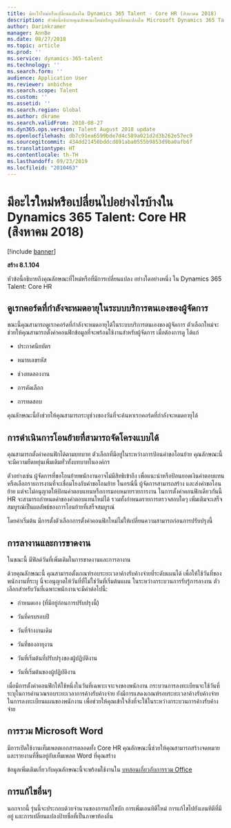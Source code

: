```yaml
---
title: มีอะไรใหม่หรือเปลี่ยนแปลงใน Dynamics 365 Talent - Core HR (สิงหาคม 2018)
description: หัวข้อนี้อธิบายคุณลักษณะใหม่หรือถูกเปลี่ยนแปลงใน Microsoft Dynamics 365 Talent - Core HR
author: Darinkramer
manager: AnnBe
ms.date: 08/27/2018
ms.topic: article
ms.prod: ''
ms.service: dynamics-365-talent
ms.technology: ''
ms.search.form: ''
audience: Application User
ms.reviewer: anbichse
ms.search.scope: Talent
ms.custom: ''
ms.assetid: ''
ms.search.region: Global
ms.author: dkrame
ms.search.validFrom: 2018-08-27
ms.dyn365.ops.version: Talent August 2018 update
ms.openlocfilehash: db7c91ea6599bde7d4c589a021d2d3b262e57ec9
ms.sourcegitcommit: 434dd21450bddcd891aba0555b9853d9ba0afb6f
ms.translationtype: HT
ms.contentlocale: th-TH
ms.lasthandoff: 09/23/2019
ms.locfileid: "2010463"
---
```

# <a name="whats-new-or-changed-in-dynamics-365-talent-core-hr-august-2018"></a>มีอะไรใหม่หรือเปลี่ยนไปอย่างไรบ้างใน Dynamics 365 Talent: Core HR (สิงหาคม 2018)

[!include [banner](includes/banner.md)]

**สร้าง 8.1.104**

หัวข้อนี้อธิบายถึงคุณลักษณะที่ใหม่หรือที่มีการเปลี่ยนแปลง อย่างใดอย่างหนึ่ง ใน Dynamics 365 Talent: Core HR

## <a name="view-expiring-records-in-manager-self-service"></a>ดูเรกคอร์ดที่กำลังจะหมดอายุในระบบบริการตนเองของผู้จัดการ

ขณะนี้คุณสามารถดูเรกคอร์ดที่กำลังจะหมดอายุได้ในระบบบริการตนเองของผู้จัดการ ตัวเลือกใหม่จะช่วยให้คุณสามารถตั้งค่าคอนฟิกข้อมูลที่จะพร้อมใช้งานสำหรับผู้จัดการ เมื่อต้องการดู ได้แก่

-   ประกาศนียบัตร

-   หมายเลขรหัส

-   ช่วงทดลองงาน

-   การคัดเลือก

-   การทดสอบ

คุณลักษณะนี้ยังช่วยให้คุณสามารถระบุช่วงของวันที่จะค้นหาเรกคอร์ดที่กำลังจะหมดอายุได้

## <a name="configurable-transfer-actions"></a>การดำเนินการโอนย้ายที่สามารถจัดโครงแบบได้

คุณสามารถตั้งค่าคอนฟิกได้ตามบทบาท ตัวเลือกที่มีอยู่ในระหว่างการป้อนคำขอโอนย้าย คุณลักษณะนี้จะมีความยืดหยุ่นเพิ่มเติมทั่วทั้งบทบาทในองค์กร

ตัวอย่างเช่น ผู้จัดการที่ขอโอนย้ายพนักงานอาจไม่มีสิทธิเข้าถึง เพื่อแนะนำหรือป้อนยอดเงินค่าตอบแทน หรือเลือกรายการงานที่จะเชื่อมโยงกับคำขอโอนย้าย ในกรณีนี้ ผู้จัดการสามารถสร้าง และส่งคำขอโอนย้าย แต่จะไม่อนุญาตให้ป้อนค่าตอบแทนหรือการมอบหมายรายการงาน ในการตั้งค่าคอนฟิกเดียวกันนี้ HR จะสามารถกำหนดค่าของค่าตอบแทนใหม่ได้ รวมทั้งกำหนดรายการตรวจสอบใดๆ เพิ่มเติมจะเสร็จสมบูรณ์เป็นผลลัพธ์ของการโอนย้ายที่เสร็จสมบูรณ์

โดยค่าเริ่มต้น มีการตั้งตัวเลือกการตั้งค่าคอนฟิกใหม่ไม่ให้เปลี่ยนความสามารถก่อนการปรับปรุงนี้

## <a name="leave-and-absence"></a>การลางานและการขาดงาน

ในขณะนี้ มีฟิลด์วันที่เพิ่มเติมในการขาดงานและการลางาน

ด้วยคุณลักษณะนี้ คุณสามารถตั้งเกณฑ์รอบระยะเวลาค้างรับค้างจ่ายที่ระดับแผนได้ เพื่อให้ใช้วันที่ของพนักงานที่ระบุ นี่จะอนุญาตให้วันที่ที่ไม่ใช่วันที่เริ่มต้นแผน ในระหว่างกระบวนการรับรู้การลางาน ตัวเลือกสำหรับวันที่เฉพาะพนักงานจะมีค่าต่อไปนี้:

-   กำหนดเอง (ที่มีอยู่ก่อนการปรับปรุงนี้)

-   วันที่ครบรอบปี

-   วันที่จ้างงานเดิม

-   วันที่ของอายุงาน

-   วันที่เริ่มต้นที่ปรับปรุงของผู้ปฏิบัติงาน

-   วันที่เริ่มต้นของผู้ปฏิบัติงาน

เมื่อมีการตั้งค่าคอนฟิกให้ใช้หนึ่งในวันที่เฉพาะเจาะจงของพนักงาน กระบวนการลงทะเบียนจะใช้วันที่ระบุในการคำนวณรอบระยะเวลาการค้างรับค้างจ่าย ยังมีการแสดงเกณฑ์รอบระยะเวลาค้างรับค้างจ่ายในการลงทะเบียนแผนของพนักงาน เพื่อช่วยให้คุณเข้าใจสิ่งที่จะใช้ในระหว่างกระบวนการค้างรับค้างจ่าย

## <a name="microsoft-word-integration"></a>การรวม Microsoft Word

มีการเปิดใช้งานเท็มเพลตเอกสารตลอดทั้ง Core HR คุณลักษณะนี้ช่วยให้คุณสามารถสร้างจดหมายและรายงานที่ขึ้นอยู่กับเท็มเพลต Word ที่คุณสร้าง

ข้อมูลเพิ่มเติมเกี่ยวกับคุณลักษณะนี้จะพร้อมใช้งานใน [บทสอนเกี่ยวกับการรวม Office](https://docs.microsoft.com/dynamics365/unified-operations/dev-itpro/office-integration/office-integration-tutorial?toc=/dynamics365/unified-operations/talent/toc.json)


## <a name="other-fixes"></a>การแก้ไขอื่นๆ

นอกจากนี้ รุ่นนี้จะประกอบด้วยจำนวนของการแก้ไขบัก การเพิ่มเอนทิตีใหม่ การแก้ไขไปยังเอนทิตีที่มีอยู่ และการเปลี่ยนแปลงป้ายชื่อที่เป็นภาษาท้องถิ่น

